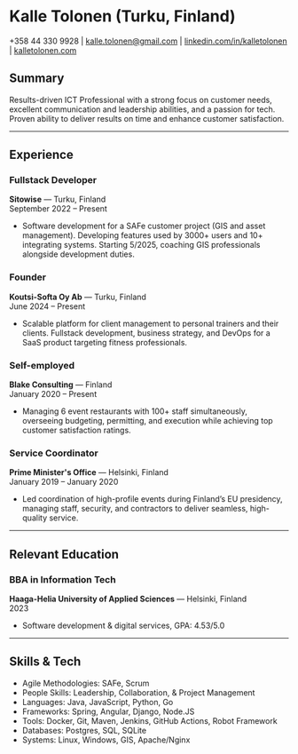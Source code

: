 # Kalle Tolonen (Turku, Finland)

+358 44 330 9928 | kalle.tolonen@gmail.com | [linkedin.com/in/kalletolonen](https://www.linkedin.com/in/kalletolonen) | [kalletolonen.com](https://www.kalletolonen.com)

## Summary
Results-driven ICT Professional with a strong focus on customer needs, excellent communication and leadership abilities, and a passion for tech. Proven ability to deliver results on time and enhance customer satisfaction.

---

## Experience

### Fullstack Developer  
**Sitowise** — Turku, Finland  
September 2022 – Present  
- Software development for a SAFe customer project (GIS and asset management). Developing features used by 3000+ users and 10+ integrating systems. Starting 5/2025, coaching GIS professionals alongside development duties.

### Founder  
**Koutsi-Softa Oy Ab** — Turku, Finland  
June 2024 – Present  
- Scalable platform for client management to personal trainers and their clients. Fullstack development, business strategy, and DevOps for a SaaS product targeting fitness professionals.

### Self-employed  
**Blake Consulting** — Finland  
January 2020 – Present  
- Managing 6 event restaurants with 100+ staff simultaneously, overseeing budgeting, permitting, and execution while achieving top customer satisfaction ratings. 

### Service Coordinator  
**Prime Minister's Office** — Helsinki, Finland  
January 2019 – January 2020  
- Led coordination of high-profile events during Finland’s EU presidency, managing staff, security, and contractors to deliver seamless, high-quality service. 

---

## Relevant Education

### BBA in Information Tech  
**Haaga-Helia University of Applied Sciences** — Helsinki, Finland  
2023  
- Software development & digital services, GPA: 4.53/5.0  

---

## Skills & Tech
* Agile Methodologies: SAFe, Scrum
* People Skills: Leadership, Collaboration, & Project Management
* Languages: Java, JavaScript, Python, Go
* Frameworks: Spring, Angular, Django, Node.JS
* Tools: Docker, Git, Maven, Jenkins, GitHub Actions, Robot Framework
* Databases: Postgres, SQL, SQLite
* Systems: Linux, Windows, GIS, Apache/Nginx
